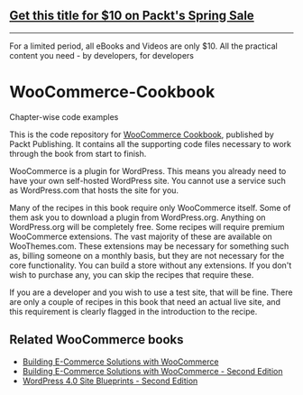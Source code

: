 ## [Get this title for $10 on Packt's Spring Sale](https://www.packt.com/B04011?utm_source=github&utm_medium=packt-github-repo&utm_campaign=spring_10_dollar_2022)
-----
For a limited period, all eBooks and Videos are only $10. All the practical content you need \- by developers, for developers

# WooCommerce-Cookbook

Chapter-wise code examples

This is the code repository for [WooCommerce Cookbook](https://www.packtpub.com/web-development/woocommerce-cookbook?utm_source=github&utm_medium=repository&utm_campaign=9781784394059), published by Packt Publishing. It contains all the supporting code files necessary to work through the book from start to finish.

WooCommerce is a plugin for WordPress. This means you already need to have your own self-hosted WordPress site. You cannot use a service such as WordPress.com that hosts the site for you.

Many of the recipes in this book require only WooCommerce itself. Some of them ask you to download a plugin from WordPress.org. Anything on WordPress.org will be completely free. Some recipes will require premium WooCommerce extensions. The vast majority of these are available on WooThemes.com. These extensions may be necessary for something such as, billing someone on a monthly basis, but they are not necessary for the core functionality. You can build a store without any extensions. If you don't wish to purchase any, you can skip the
recipes that require these.

If you are a developer and you wish to use a test site, that will be fine. There are only a couple of recipes in this book that need an actual live site, and this requirement is clearly flagged in the introduction to the recipe.

## Related WooCommerce books
* [Building E-Commerce Solutions with WooCommerce](https://www.packtpub.com/web-development/building-e-commerce-solutions-woocommerce?utm_source=github&utm_medium=repository&utm_campaign=9781782166405)
* [Building E-Commerce Solutions with WooCommerce - Second Edition](https://www.packtpub.com/web-development/building-e-commerce-solutions-woocommerce-second-edition?utm_source=github&utm_medium=repository&utm_campaign=9781785881565)
* [WordPress 4.0 Site Blueprints - Second Edition](https://www.packtpub.com/web-development/wordpress-40-site-blueprints-second-edition?utm_source=github&utm_medium=repository&utm_campaign=9781784397968)
